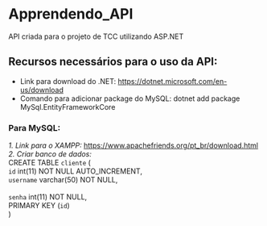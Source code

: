 # Apprendendo_API

API criada para o projeto de TCC utilizando ASP.NET

## Recursos necessários para o uso da API:

* Link para download do .NET: https://dotnet.microsoft.com/en-us/download
* Comando para adicionar package do MySQL: dotnet add package MySql.EntityFrameworkCore

### Para MySQL:

<i> 1. Link para o XAMPP: </i> https://www.apachefriends.org/pt_br/download.html <br>
<i> 2. Criar banco de dados: </i>      <br>
CREATE TABLE `cliente` (               <br>
  `id` int(11) NOT NULL AUTO_INCREMENT,<br>
  `username` varchar(50) NOT NULL,     <br>   
  `senha` int(11) NOT NULL,            <br>
  PRIMARY KEY (`id`)                   <br>
) 


